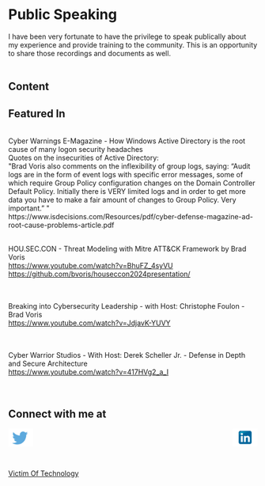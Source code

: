 # Public Speaking
I have been very fortunate to have the privilege to speak publically about my experience and provide training to the community. This is an opportunity to share those recordings and documents as well.
<BR /><BR />

## Content
## Featured In
<BR />
Cyber Warnings E-Magazine - How Windows Active Directory is the root cause of many logon security headaches<BR />
Quotes on the insecurities of Active Directory:<BR />
"Brad Voris also comments on the inflexibility of group logs, saying: “Audit logs are in the form of event logs with specific error messages, some of which require Group Policy configuration changes on the Domain Controller Default Policy. Initially there is VERY limited logs and in order to get more data you have to make a fair amount of changes to Group Policy. Very important.” "<BR />
https://www.isdecisions.com/Resources/pdf/cyber-defense-magazine-ad-root-cause-problems-article.pdf
<BR /><BR />

HOU.SEC.CON - Threat Modeling with Mitre ATT&CK Framework by Brad Voris<BR />
https://www.youtube.com/watch?v=BhuFZ_4syVU<BR />
https://github.com/bvoris/houseccon2024presentation/<BR />
<BR /><BR />

Breaking into Cybersecurity Leadership - with Host: Christophe Foulon - Brad Voris<BR />
https://www.youtube.com/watch?v=JdjavK-YUVY<BR />
<BR /><BR />

Cyber Warrior Studios - With Host: Derek Scheller Jr. - Defense in Depth and Secure Architecture<BR />
https://www.youtube.com/watch?v=417HVg2_a_I<BR />
<BR /><BR />
## Connect with me at

<a href="https://twitter.com/HMInfoSecViking?ref_src=twsrc%5Etfw"><IMG SRC="https://github.com/bvoris/bvoris/blob/master/twitter.jpg" WIDTH=10% HEIGHT=10% ALIGN=LEFT></a>

<a href="https://www.linkedin.com/in/brad-voris" target="_blank"><IMG SRC="https://github.com/bvoris/bvoris/blob/master/linkedin.png" WIDTH=10% HEIGHT=4% ALIGN=RIGHT></a>

<BR /><BR />
<BR /><BR />

<A HREF="https://www.victimoftechnology.com">Victim Of Technology<A />
<BR /><BR />
